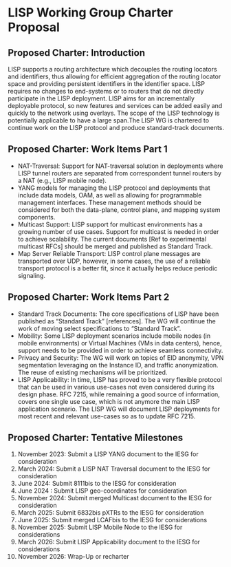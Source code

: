 # LISP Working Group Charter Proposal


## Proposed Charter: Introduction

LISP supports a routing architecture which decouples the routing locators and identifiers, thus
allowing for efficient aggregation of the routing locator space and providing persistent
identifiers in the identifier space. LISP requires no changes to end-systems or to routers that
do not directly participate in the LISP deployment. LISP aims for an incrementally deployable
protocol, so new features and services can be added easily and quickly to the network using
overlays. The scope of the LISP technology is potentially applicable to have a large span.The
LISP WG is chartered to continue work on the LISP protocol and produce standard-track
documents.


## Proposed Charter: Work Items Part 1

- NAT-Traversal: Support for NAT-traversal solution in deployments where LISP tunnel routers
are separated from correspondent tunnel routers by a NAT (e.g., LISP mobile node).
- YANG models for managing the LISP protocol and deployments that include data models,
OAM, as well as allowing for programmable management interfaces. These management
methods should be considered for both the data-plane, control plane, and mapping system
components.
- Multicast Support: LISP support for multicast environments has a growing number of use
cases. Support for multicast is needed in order to achieve scalability. The current documents
[Ref to experimental multicast RFCs] should be merged and published as Standard Track.
- Map Server Reliable Transport: LISP control plane messages are transported over UDP, however, in some cases, the use of a reliable transport protocol is a better fit, since it actually helps reduce periodic signaling. 


## Proposed Charter: Work Items Part 2

- Standard Track Documents: The core specifications of LISP have been published as
“Standard Track” [references]. The WG will continue the work of moving select
specifications to “Standard Track”.
- Mobility: Some LISP deployment scenarios include mobile nodes (in mobile environments)
or Virtual Machines (VMs in data centers), hence, support needs to be provided in order to
achieve seamless connectivity.
- Privacy and Security: The WG will work on topics of EID anonymity, VPN segmentation
leveraging on the Instance ID, and traffic anonymization. The reuse of existing mechanisms
will be prioritized.
- LISP Applicability: In time, LISP has proved to be a very flexible protocol that can be used
in various use-cases not even considered during its design phase. RFC 7215, while
remaining a good source of information, covers one single use case, which is not anymore
the main LISP application scenario. The LISP WG will document LISP deployments for most
recent and relevant use-cases so as to update RFC 7215.


## Proposed Charter: Tentative Milestones

1. November 2023: Submit a LISP YANG document to the IESG for consideration
2. March 2024: Submit a LISP NAT Traversal document to the IESG for consideration
3. June 2024: Submit 8111bis to the IESG for consideration
4. June 2024 : Submit LISP geo-coordinates for consideration
5. November 2024: Submit merged Multicast document to the IESG for consideration
6. March 2025: Submit 6832bis pXTRs to the IESG for consideration
7. June 2025: Submit merged LCAFbis to the IESG for considerations
8. November 2025: Submit LISP Mobile Node to the IESG for considerations
9. March 2026: Submit LISP Applicability document to the IESG for considerations
10. November 2026: Wrap-Up or recharter
